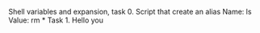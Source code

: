 Shell variables and expansion, task 0. Script that create an alias Name: ls Value: rm *
Task 1. Hello you
